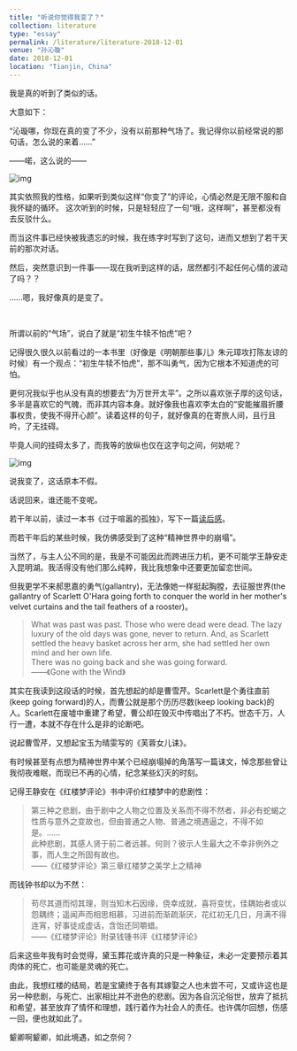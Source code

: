 ```yaml
---
title: "听说你觉得我变了？"
collection: literature
type: "essay"
permalink: /literature/literature-2018-12-01
venue: "孙沁璇"
date: 2018-12-01
location: "Tianjin, China"
---
```


我是真的听到了类似的话。

大意如下：

“沁璇哪，你现在真的变了不少，没有以前那种气场了。我记得你以前经常说的那句话，怎么说的来着……”

——喏，这么说的——

![img](https://sunqinxuan.github.io/images/literature-2018-12-01-img1.webp)

其实依照我的性格，如果听到类似这样“你变了”的评论，心情必然是无限不服和自我怀疑的循环。
这次听到的时候，只是轻轻应了一句“哦，这样啊”，甚至都没有去反驳什么。

而当这件事已经快被我遗忘的时候，我在练字时写到了这句，进而又想到了若干天前的那次对话。

然后，突然意识到一件事——现在我听到这样的话，居然都引不起任何心情的波动了吗？？

……嗯，我好像真的是变了。

<br>

所谓以前的“气场”，说白了就是“初生牛犊不怕虎”吧？

记得很久很久以前看过的一本书里（好像是《明朝那些事儿》朱元璋攻打陈友谅的时候）有一个观点：“初生牛犊不怕虎”，那不叫勇气，因为它根本不知道虎的可怕。

更何况我似乎也从没有真的想要去“为万世开太平”。之所以喜欢张子厚的这句话，多半是喜欢它的气魄，而非其内容本身。就好像我也喜欢李太白的“安能摧眉折腰事权贵，使我不得开心颜”。读着这样的句子，就好像真的在寄旅人间，且行且吟，了无挂碍。

毕竟人间的挂碍太多了，而我等的放纵也仅在这字句之间，何妨呢？

![img](https://sunqinxuan.github.io/images/literature-2018-12-01-img2.webp)

说我变了，这话原本不假。

话说回来，谁还能不变呢。

若干年以前，读过一本书《过于喧嚣的孤独》，写下一篇[读后感](https://sunqinxuan.github.io/literature/literature-2012-10-13)。

而若干年后的某些时候，我仿佛感受到了这种“精神世界中的崩塌”。

当然了，与主人公不同的是，我是不可能因此而跨进压力机，更不可能学王静安走入昆明湖。我活得没有他们那么纯粹，我比我想象中还要更加留恋世间。

但我更学不来郝思嘉的勇气(gallantry)，无法像她一样挺起胸膛，去征服世界(the gallantry of Scarlett O'Hara going forth to conquer the world in her mother's velvet curtains and the tail feathers of a rooster)。

>What was past was past. Those who were dead were dead. The lazy luxury of the old days was gone, never to return. And, as Scarlett settled the heavy basket across her arm, she had settled her own mind and her own life.<br>
There was no going back and she was going forward.<br>
——《Gone with the Wind》

其实在我读到这段话的时候，首先想起的却是曹雪芹。Scarlett是个勇往直前(keep going forward)的人，而曹公就是那个历历尽数(keep looking back)的人。Scarlett在废墟中重建了希望，曹公却在毁灭中传唱出了不朽。世态千万，人行一遭，本就不存在什么是非的论断吧。

说起曹雪芹，又想起宝玉为晴雯写的《芙蓉女儿诔》。

有时候甚至有点想为精神世界中某个已经崩塌掉的角落写一篇诔文，悼念那些曾让我彻夜难眠，而现已不再的心情，纪念某些幻灭的时刻。

记得王静安在《红楼梦评论》书中评价红楼梦中的悲剧性：

>第三种之悲剧，由于剧中之人物之位置及关系而不得不然者，非必有蛇蝎之性质与意外之变故也，但由普通之人物、普通之境遇逼之，不得不如是。……<br>
此种悲剧，其感人贤于前二者远甚。何则？彼示人生最大之不幸非例外之事，而人生之所固有故也。<br>
——《红楼梦评论》第三章红楼梦之美学上之精神

而钱钟书却以为不然：

>苟尽其道而彻其理，则当知木石因缘，侥幸成就，喜将变忧，佳耦始者或以怨耦终；遥闻声而相思相慕，习进前而渐疏渐厌，花红初无几日，月满不得连宵，好事徒成虚话，含饴还同嚼蜡。<br>
——《红楼梦评论》附录钱锺书评《红楼梦评论》

后来这些年我有时会觉得，黛玉葬花或许真的只是一种象征，未必一定要预示着其肉体的死亡，也可能是灵魂的死亡。

由此，我想红楼的结局，若是宝黛终于各有其嫁娶之人也未尝不可，又或许这也是另一种悲剧，与死亡、出家相比并不逊色的悲剧。因为各自沉沦俗世，放弃了抵抗和希望，甚至放弃了情怀和理想，践行着作为社会人的责任。也许偶尔回想，伤感一回，便也就如此了。

颦卿啊颦卿，如此境遇，如之奈何？

